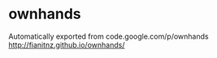 # ownhands
Automatically exported from code.google.com/p/ownhands
http://fianitnz.github.io/ownhands/

